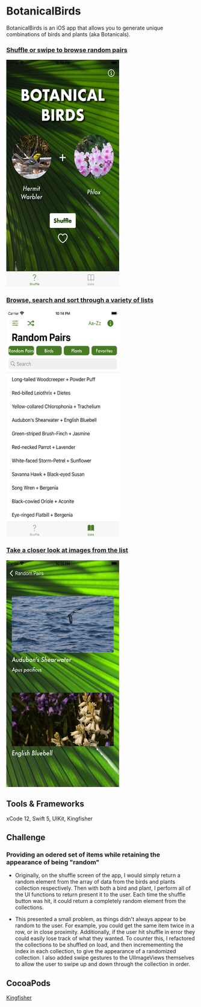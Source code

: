 # BotanicalBirds

BotanicalBirds is an iOS app that allows you to generate unique combinations of birds and plants (aka Botanicals).

### <ins> Shuffle or swipe to browse random pairs </ins> <br/>
<img src="BirdFlower/Supporting Files/Assets.xcassets/Shuffle_Screen - iPhone 8 Plus.imageset/Shuffle_Screen - iPhone 8 Plus.png" alt="Shuffle Random Pairs" width="300" height="600" /><br/>

### <ins> Browse, search and sort through a variety of lists </ins> <br/>
<img src="BirdFlower/Supporting Files/Assets.xcassets/List_Screen- iPhone 8 Plus.imageset/List_Screen- iPhone 8 Plus.png" alt="Shuffle Random Pairs" width="300" height="600" />

### <ins> Take a closer look at images from the list </ins> <br/>
<img src="BirdFlower/Supporting Files/Assets.xcassets/Detail_Screen - iPhone 8 Plus.imageset/Detail_Screen - iPhone 8 Plus.png" alt="Shuffle Random Pairs" width="300" height="600" /><br/>

## Tools & Frameworks
xCode 12, Swift 5, UIKit, Kingfisher

## Challenge

### Providing an odered set of items while retaining the appearance of being "random"

- Originally, on the shuffle screen of the app, I would simply return a random element from the array of data from the birds and plants collection respectively. Then with both a bird and plant, I perform all of the UI functions to return present it to the user. Each time the shuffle button was hit, it could return a completely random element from the collections. 

- This presented a small problem, as things didn't always appear to be random to the user. For example, you could get the same item twice in a row, or in close proximity. Additionally, if the user hit shuffle in error they could easily lose track of what they wanted. To counter this, I refactored the collections to be shuffled on load, and then incremementing the index in each collection, to give the appearance of a randomized collection. I also added swipe gestures to the UIImageViews themselves to allow the user to swipe up and down through the collection in order. 

## CocoaPods

[Kingfisher](https://github.com/onevcat/Kingfisher)


